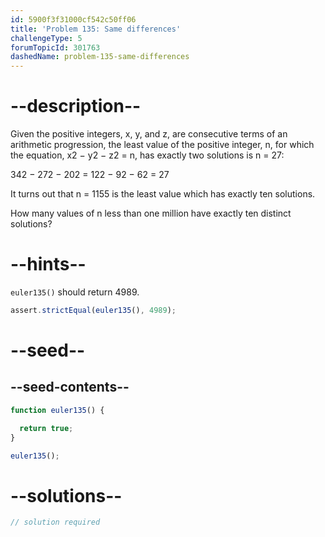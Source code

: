 ```yaml
---
id: 5900f3f31000cf542c50ff06
title: 'Problem 135: Same differences'
challengeType: 5
forumTopicId: 301763
dashedName: problem-135-same-differences
---
```


# --description--

Given the positive integers, x, y, and z, are consecutive terms of an arithmetic progression, the least value of the positive integer, n, for which the equation, x2 − y2 − z2 = n, has exactly two solutions is n = 27:

342 − 272 − 202 = 122 − 92 − 62 = 27

It turns out that n = 1155 is the least value which has exactly ten solutions.

How many values of n less than one million have exactly ten distinct solutions?

# --hints--

`euler135()` should return 4989.

```js
assert.strictEqual(euler135(), 4989);
```

# --seed--

## --seed-contents--

```js
function euler135() {

  return true;
}

euler135();
```

# --solutions--

```js
// solution required
```
